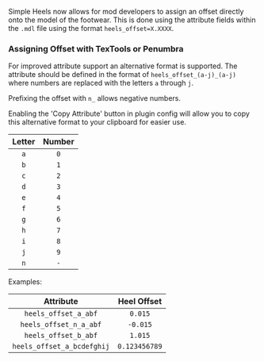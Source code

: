 Simple Heels now allows for mod developers to assign an offset directly onto the model of the footwear. This is done using the attribute fields within the `.mdl` file using the format `heels_offset=X.XXXX`.

### Assigning Offset with TexTools or Penumbra

For improved attribute support an alternative format is supported. The attribute should be defined in the format of `heels_offset_(a-j)_(a-j)` where numbers are replaced with the letters `a` through `j`.

Prefixing the offset with `n_` allows negative numbers.

Enabling the 'Copy Attribute' button in plugin config will allow you to copy this alternative format to your clipboard for easier use.

|    **Letter**     |    **Number**     |
|:-----------------:|:-----------------:|
|        `a`        |        `0`        |
|        `b`        |        `1`        |
|        `c`        |        `2`        |
|        `d`        |        `3`        |
|        `e`        |        `4`        |
|        `f`        |        `5`        |
|        `g`        |        `6`        |
|        `h`        |        `7`        |
|        `i`        |        `8`        |
|        `j`        |        `9`        |
|        `n`        |        `-`        |

Examples:

|       **Attribute**        | **Heel Offset**  |
|:--------------------------:|:----------------:|
|    `heels_offset_a_abf`    |     `0.015`      |
|   `heels_offset_n_a_abf`   |     `-0.015`     |
|    `heels_offset_b_abf`    |     `1.015`      |
| `heels_offset_a_bcdefghij` |  `0.123456789`   |
